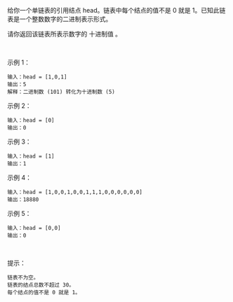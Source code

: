 给你一个单链表的引用结点 head。链表中每个结点的值不是 0 就是 1。已知此链表是一个整数数字的二进制表示形式。

请你返回该链表所表示数字的 十进制值 。

 

示例 1：
```
输入：head = [1,0,1]
输出：5
解释：二进制数 (101) 转化为十进制数 (5)
```

示例 2：
```
输入：head = [0]
输出：0
```
示例 3：

```
输入：head = [1]
输出：1
```

示例 4：

```
输入：head = [1,0,0,1,0,0,1,1,1,0,0,0,0,0,0]
输出：18880
```

示例 5：
```
输入：head = [0,0]
输出：0
```
 

提示：
```
链表不为空。
链表的结点总数不超过 30。
每个结点的值不是 0 就是 1。
```